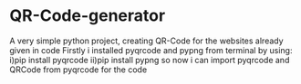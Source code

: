 # QR-Code-generator
A very simple python project, creating QR-Code for the websites already given in code
Firstly i installed pyqrcode and pypng from terminal by using:
i)pip install pyqrcode
ii)pip install pypng
so now i can  import pyqrcode and QRCode from pyqrcode for the code
